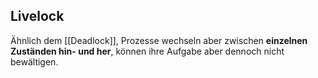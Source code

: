 ## Livelock

Ähnlich dem [[Deadlock]], Prozesse wechseln aber zwischen **einzelnen Zuständen hin- und her**, können ihre Aufgabe aber dennoch nicht bewältigen.


